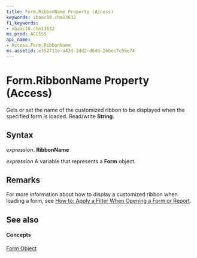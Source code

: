 ```yaml
---
title: Form.RibbonName Property (Access)
keywords: vbaac10.chm13632
f1_keywords:
- vbaac10.chm13632
ms.prod: ACCESS
api_name:
- Access.Form.RibbonName
ms.assetid: e352711e-a43d-2dd2-d6db-2bbec7c99e74
---
```



# Form.RibbonName Property (Access)

Gets or set the name of the customized ribbon to be displayed when the specified form is loaded. Read/write  **String**.


## Syntax

 _expression_. **RibbonName**

 _expression_ A variable that represents a **Form** object.


## Remarks

For more information about how to display a customized ribbon when loading a form, see [How to: Apply a Filter When Opening a Form or Report](apply-a-filter-when-opening-a-form-or-report.md).


## See also


#### Concepts


[Form Object](form-object-access.md)

